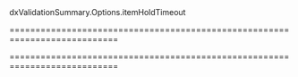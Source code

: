 <!--id-->dxValidationSummary.Options.itemHoldTimeout<!--/id-->
===========================================================================
<!--hidden--><!--/hidden-->
===========================================================================

